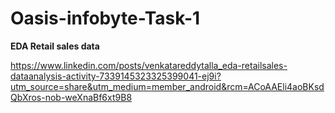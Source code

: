 # Oasis-infobyte-Task-1
**EDA Retail sales data**

https://www.linkedin.com/posts/venkatareddytalla_eda-retailsales-dataanalysis-activity-7339145323325399041-ej9i?utm_source=share&utm_medium=member_android&rcm=ACoAAEli4aoBKsdQbXros-nob-weXnaBf6xt9B8
